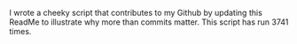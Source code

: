 I wrote a cheeky script that contributes to my Github by updating this ReadMe to illustrate why more than commits matter. This script has run 3741 times.